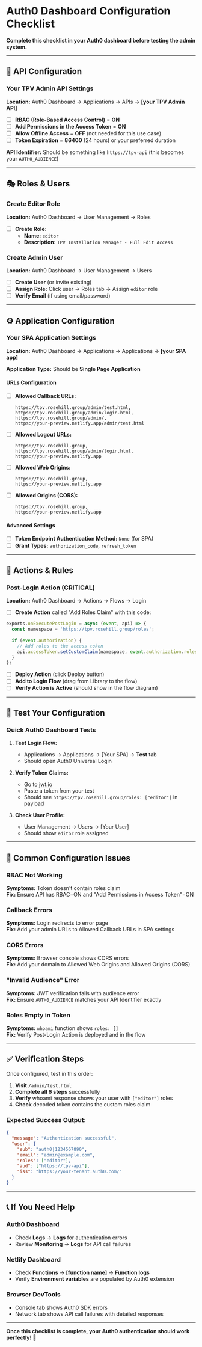 # Auth0 Dashboard Configuration Checklist

**Complete this checklist in your Auth0 dashboard before testing the admin system.**

---

## 🔧 API Configuration

### Your TPV Admin API Settings
**Location:** Auth0 Dashboard → Applications → APIs → **[your TPV Admin API]**

- [ ] **RBAC (Role-Based Access Control)** = **ON**
- [ ] **Add Permissions in the Access Token** = **ON**
- [ ] **Allow Offline Access** = **OFF** (not needed for this use case)
- [ ] **Token Expiration** = **86400** (24 hours) or your preferred duration

**API Identifier:** Should be something like `https://tpv-api` (this becomes your `AUTH0_AUDIENCE`)

---

## 🎭 Roles & Users

### Create Editor Role
**Location:** Auth0 Dashboard → User Management → Roles

- [ ] **Create Role:**
  - **Name:** `editor`
  - **Description:** `TPV Installation Manager - Full Edit Access`

### Create Admin User  
**Location:** Auth0 Dashboard → User Management → Users

- [ ] **Create User** (or invite existing)
- [ ] **Assign Role:** Click user → Roles tab → Assign `editor` role
- [ ] **Verify Email** (if using email/password)

---

## ⚙️ Application Configuration

### Your SPA Application Settings
**Location:** Auth0 Dashboard → Applications → Applications → **[your SPA app]**

**Application Type:** Should be **Single Page Application**

#### URLs Configuration
- [ ] **Allowed Callback URLs:**
  ```
  https://tpv.rosehill.group/admin/test.html,
  https://tpv.rosehill.group/admin/login.html,
  https://tpv.rosehill.group/admin/,
  https://your-preview.netlify.app/admin/test.html
  ```

- [ ] **Allowed Logout URLs:**
  ```
  https://tpv.rosehill.group,
  https://tpv.rosehill.group/admin/login.html,
  https://your-preview.netlify.app
  ```

- [ ] **Allowed Web Origins:**
  ```
  https://tpv.rosehill.group,
  https://your-preview.netlify.app
  ```

- [ ] **Allowed Origins (CORS):**
  ```
  https://tpv.rosehill.group,
  https://your-preview.netlify.app
  ```

#### Advanced Settings
- [ ] **Token Endpoint Authentication Method:** `None` (for SPA)
- [ ] **Grant Types:** `authorization_code`, `refresh_token`

---

## 🔗 Actions & Rules

### Post-Login Action (CRITICAL)
**Location:** Auth0 Dashboard → Actions → Flows → Login

- [ ] **Create Action** called "Add Roles Claim" with this code:
```javascript
exports.onExecutePostLogin = async (event, api) => {
  const namespace = 'https://tpv.rosehill.group/roles';
  
  if (event.authorization) {
    // Add roles to the access token
    api.accessToken.setCustomClaim(namespace, event.authorization.roles);
  }
};
```

- [ ] **Deploy Action** (click Deploy button)
- [ ] **Add to Login Flow** (drag from Library to the flow)
- [ ] **Verify Action is Active** (should show in the flow diagram)

---

## 🧪 Test Your Configuration

### Quick Auth0 Dashboard Tests

1. **Test Login Flow:**
   - Applications → Applications → [Your SPA] → **Test** tab
   - Should open Auth0 Universal Login

2. **Verify Token Claims:**
   - Go to [jwt.io](https://jwt.io) 
   - Paste a token from your test
   - Should see `https://tpv.rosehill.group/roles: ["editor"]` in payload

3. **Check User Profile:**
   - User Management → Users → [Your User]
   - Should show `editor` role assigned

---

## 🚨 Common Configuration Issues

### RBAC Not Working
**Symptoms:** Token doesn't contain roles claim  
**Fix:** Ensure API has RBAC=ON and "Add Permissions in Access Token"=ON

### Callback Errors  
**Symptoms:** Login redirects to error page  
**Fix:** Add your admin URLs to Allowed Callback URLs in SPA settings

### CORS Errors
**Symptoms:** Browser console shows CORS errors  
**Fix:** Add your domain to Allowed Web Origins and Allowed Origins (CORS)

### "Invalid Audience" Error
**Symptoms:** JWT verification fails with audience error  
**Fix:** Ensure `AUTH0_AUDIENCE` matches your API Identifier exactly

### Roles Empty in Token
**Symptoms:** `whoami` function shows `roles: []`  
**Fix:** Verify Post-Login Action is deployed and in the flow

---

## ✅ Verification Steps

Once configured, test in this order:

1. **Visit** `/admin/test.html`
2. **Complete all 6 steps** successfully  
3. **Verify** whoami response shows your user with `["editor"]` roles
4. **Check** decoded token contains the custom roles claim

### Expected Success Output:
```json
{
  "message": "Authentication successful",
  "user": {
    "sub": "auth0|1234567890",
    "email": "admin@example.com", 
    "roles": ["editor"],
    "aud": ["https://tpv-api"],
    "iss": "https://your-tenant.auth0.com/"
  }
}
```

---

## 📞 If You Need Help

### Auth0 Dashboard
- Check **Logs** → **Logs** for authentication errors
- Review **Monitoring** → **Logs** for API call failures

### Netlify Dashboard  
- Check **Functions** → **[function name]** → **Function logs**
- Verify **Environment variables** are populated by Auth0 extension

### Browser DevTools
- Console tab shows Auth0 SDK errors
- Network tab shows API call failures with detailed responses

---

**Once this checklist is complete, your Auth0 authentication should work perfectly! 🎯**